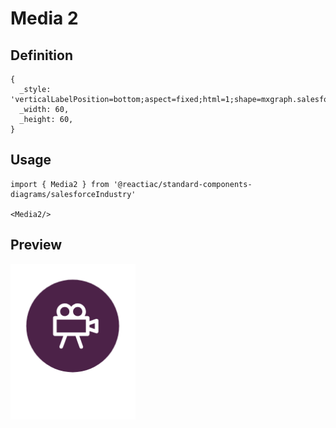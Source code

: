 # Media 2

## Definition

```
{
  _style: 'verticalLabelPosition=bottom;aspect=fixed;html=1;shape=mxgraph.salesforce.media2;',
  _width: 60,
  _height: 60,
}
```

## Usage

```
import { Media2 } from '@reactiac/standard-components-diagrams/salesforceIndustry'

<Media2/>
```

## Preview

<img src="./media-2.png" width="200"/>
